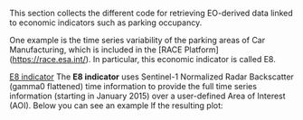 This section collects the different code for retrieving EO-derived data linked to economic indicators such as parking occupancy.

One example is the time series variability of the parking areas of Car Manufacturing, which is included in the [RACE Platform] (https://race.esa.int/). In particular, this economic indicator is called E8.

[E8 indicator](E8_S1_NBR/README.md)
The **E8 indicator** uses Sentinel-1 Normalized Radar Backscatter (gamma0 flattened) time information to provide the full time series information (starting in January 2015) over a user-defined Area of Interest (AOI).
Below you can see an example lf the resulting plot:
